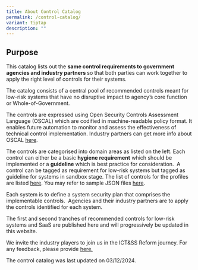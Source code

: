 ```yaml
---
title: About Control Catalog
permalink: /control-catalog/
variant: tiptap
description: ""
---
```

<h2>Purpose</h2>
<p>This catalog lists out the <strong>same control&nbsp;requirements to government agencies and industry partners </strong>so
that both parties can work together to apply the right level of controls
for their systems.</p>
<p>The catalog consists of a&nbsp;central pool of recommended controls meant
for low-risk systems&nbsp;that have no disruptive impact to agency’s core
function or Whole-of-Government.</p>
<p>The controls are expressed using Open Security Controls Assessment Language
(OSCAL) which are codified in machine-readable policy format. It enables
future automation to monitor and assess the effectiveness of technical
control implementation. Industry partners can get more info about OSCAL
<a href="https://pages.nist.gov/OSCAL/" rel="noopener noreferrer nofollow" target="_blank">here</a>.</p>
<p>The controls are categorised into domain areas as listed on the left.
Each control can either be a basic <strong>hygiene requirement</strong> which
should be implemented or a <strong>guideline</strong> which is best practice
for consideration.&nbsp; A control can be tagged as requirement for low-risk
systems but tagged as guideline for systems in sandbox stage. The list
of controls for the profiles are listed <a href="/profile/low-risk/" rel="noopener noreferrer nofollow" target="_blank">here</a>. You may refer to sample JSON files
<a href="https://github.com/GovtechSG/tech-standards" rel="noopener nofollow" target="_blank">here</a>.</p>
<p>Each system is to define a system security plan that comprises the implementable
controls.&nbsp; Agencies and their industry partners are to apply the controls
identified for each system.</p>
<p>The first and second tranches of recommended controls for low-risk systems
and SaaS are published here and will progressively be updated in this website.</p>
<p>We invite the industry players to join us in the ICT&amp;SS Reform journey.
For any feedback, please provide <a href="https://go.gov.sg/ictpolicy" rel="noopener noreferrer nofollow" target="_blank">here.</a>
</p>
<p></p>
<p>The control catalog was last updated on 03/12/2024.</p>